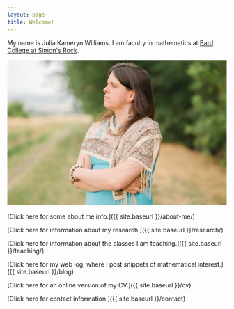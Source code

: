 ```yaml
---
layout: page
title: Welcome!
---
```


My name is Julia Kameryn Williams. I am faculty in mathematics at [Bard College at Simon's Rock](https://simons-rock.edu/academics/program-overview/mathematics/index.php). 

<center>
<img src="/pics/julia.jpg" width="600" alt="A picture of me.">
</center>

[Click here for some about me info.]({{ site.baseurl }}/about-me/)

[Click here for information about my research.]({{ site.baseurl }}/research/)

[Click here for information about the classes I am teaching.]({{ site.baseurl }}/teaching/)

[Click here for my web log, where I post snippets of mathematical interest.]({{ site.baseurl }}/blog)

[Click here for an online version of my CV.]({{ site.baseurl }}/cv)

[Click here for contact information.]({{ site.baseurl }}/contact)


